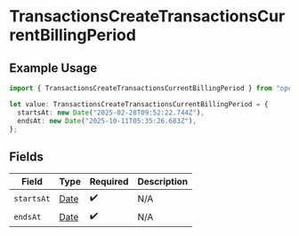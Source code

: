 # TransactionsCreateTransactionsCurrentBillingPeriod

## Example Usage

```typescript
import { TransactionsCreateTransactionsCurrentBillingPeriod } from "open-billing/models/operations";

let value: TransactionsCreateTransactionsCurrentBillingPeriod = {
  startsAt: new Date("2025-02-28T09:52:22.744Z"),
  endsAt: new Date("2025-10-11T05:35:26.683Z"),
};
```

## Fields

| Field                                                                                         | Type                                                                                          | Required                                                                                      | Description                                                                                   |
| --------------------------------------------------------------------------------------------- | --------------------------------------------------------------------------------------------- | --------------------------------------------------------------------------------------------- | --------------------------------------------------------------------------------------------- |
| `startsAt`                                                                                    | [Date](https://developer.mozilla.org/en-US/docs/Web/JavaScript/Reference/Global_Objects/Date) | :heavy_check_mark:                                                                            | N/A                                                                                           |
| `endsAt`                                                                                      | [Date](https://developer.mozilla.org/en-US/docs/Web/JavaScript/Reference/Global_Objects/Date) | :heavy_check_mark:                                                                            | N/A                                                                                           |